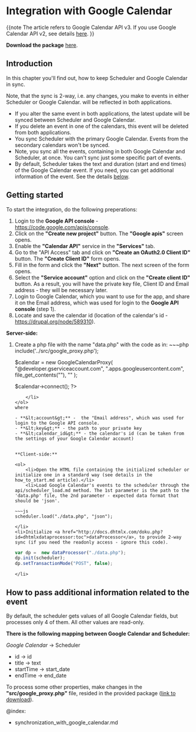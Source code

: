 Integration with Google Calendar 
==============
{{note
The article refers to Google Calendar API v3. If you use Google Calendar API v2, see details [here](synchronization_with_google_calendar.md).
}}

**Download the package** [here](https://github.com/DHTMLX/scheduler-google-calendar/archive/master.zip).

Introduction
-----------------------------------

In this chapter you'll find out, how to keep Scheduler and Google Calendar in sync.
  
Note, that the sync is 2-way, i.e. any changes, you make to events in either Scheduler or Google Calendar. will be reflected in both applications.

- If you alter the same event in both applications, the latest update will be synced between Scheduler and Google Calendar.
- If you delete an event in one of the calendars, this event will be deleted from both applications.
- You sync Scheduler with the primary Google Calendar. Events from the secondary calendars won't be synced.
- Note, you sync all the events, containing in both Google Calendar and Scheduler, at once. You can't sync just some specific part of events.
- By default, Scheduler takes the text and duration (start and end times) of the Google Calendar event. If you need, you can get additional information of the event. See the details [below](synchronization_with_google_calendar.md#howtopassadditionalinformationrelatedtotheevent). 

## Getting started

To start the integration, do the following preperations: 

1. Login to the **Google API console** - <a href="https://code.google.com/apis/console">https://code.google.com/apis/console</a>.
2. Click on the **"Create new project"** button. The **"Google apis"** screen opens.
3. Enable the **"Calendar API"** service in the **"Services"** tab.
4. Go to the "API Access" tab and click on **"Create an OAuth2.0 Client ID"** button. The **"Create Client ID"** form opens.
5. Fill in the form  and click the **"Next"** button. The next screen of the form opens.
6. Select the **"Service account"** option and click on the **"Create client ID"** button. As a result, you will have the private key file, Client ID and Email address - they will be necessary later.
8. Login to  Google Calendar, which you want to use for the app, and share it on the Email address, which was used for login to the **Google API console** (step 1).
9. Locate and save the calendar id (location of the calendar's id - <a href="https://drupal.org/node/589310">https://drupal.org/node/589310</a>).



**Server-side:** 

<ol>
	<li> Create a php file with the name "data.php" with the code as in:
~~~php
<?php

include('../src/google_proxy.php');

$calendar = new GoogleCalendarProxy(
    "<account>@developer.gserviceaccount.com",
    "<account>.apps.googleusercontent.com",
    file_get_contents("<key>"),
    "<calendar id>"
);

$calendar->connect();
?>
~~~
	</li>
</ol>
where

- **&lt;account&gt;** -  the "Email address", which was used for login to the Google API console.
- **&lt;key&gt;** - the path to your private key
- **&lt;calendar_id&gt;** - the calendar's id (can be taken from the settings of your Google Calendar account)
   
  
**Client-side:**

<ol>
	<li>Open the HTML file containing the initialized scheduler or initialize one in a standard way (see details in the how_to_start.md article).</li>
	<li>Load Google Calendar's events to the scheduler through the api/scheduler_load.md method. The 1st parameter is the path to the 'data.php' file, the 2nd parameter - expected data format that should be 'json'.
   
~~~js
scheduler.load("./data.php", "json");
~~~
	</li>
    <li>Initialize <a href="http://docs.dhtmlx.com/doku.php?id=dhtmlxdataprocessor:toc">dataProcessor</a>, to provide 2-way sync (if you need the readonly access - ignore this code). 
  
~~~js
var dp =  new dataProcessor("./data.php");
dp.init(scheduler);
dp.setTransactionMode("POST", false);
~~~
	</li>
</ol>


How to pass additional information related to the event
--------------------
By default, the scheduler gets values of all Google Calendar fields, but processes only 4 of them. All other values are read-only. 

**There is the following mapping between Google Calendar and Scheduler:**

_Google Calendar_ ->  Scheduler  
  
  
- id -> id 
- title -> text  
- startTime -> start_date  
- endTime -> end_date  
  
 
To process some other properties, make changes in the **"src/google_proxy.php"** file, resided in the provided package ([link to download](https://github.com/DHTMLX/scheduler-google-calendar/archive/master.zip)).

@index: 
- synchronization_with_google_calendar.md